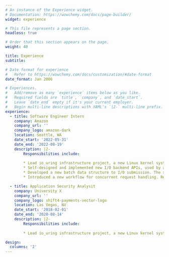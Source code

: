 ```yaml
---
# An instance of the Experience widget.
# Documentation: https://wowchemy.com/docs/page-builder/
widget: experience

# This file represents a page section.
headless: true

# Order that this section appears on the page.
weight: 40

title: Experience
subtitle:

# Date format for experience
#   Refer to https://wowchemy.com/docs/customization/#date-format
date_format: Jan 2006

# Experiences.
#   Add/remove as many `experience` items below as you like.
#   Required fields are `title`, `company`, and `date_start`.
#   Leave `date_end` empty if it's your current employer.
#   Begin multi-line descriptions with YAML's `|2-` multi-line prefix.
experience:
  - title: Software Engineer Intern
    company: Amazon
    company_url: ''
    company_logo: amazon-dark
    location: Seattle, WA
    date_start: '2022-05-31'
    date_end: '2022-08-19'
    description: |2-
        Responsibilities include:
        
        * Lead io_uring infrastructure project, a new Linux kernel system call interface for asynchronous I/O to deliver I/O latency and throughout improvements.
        * Self-designed and implemented new I/O backend APIs, used by all teams in AWS Aurora org. The IOPS data get improved by **80%** with 100,000 requests.
        * Developed a new batch data structure to I/O submission. The system call number has been reduced to **1/4096**.
        * Introduced a new workflow for concurrent request handling. Removed all the mutex usages. The latency data get improved by **77%**.

  - title: Application Security Analysit
    company: University X
    company_url: ''
    company_logo: shift4-payments-vector-logo
    location: Las Vegas, NV
    date_start: '2018-02-01'
    date_end: '2020-08-14'
    description: |2-
        Responsibilities include:
        
        * Lead io_uring infrastructure project, a new Linux kernel system call interface for asynchronous I/O to deliver I/O latency and throughout improvements.

design:
  columns: '2'
---
```


